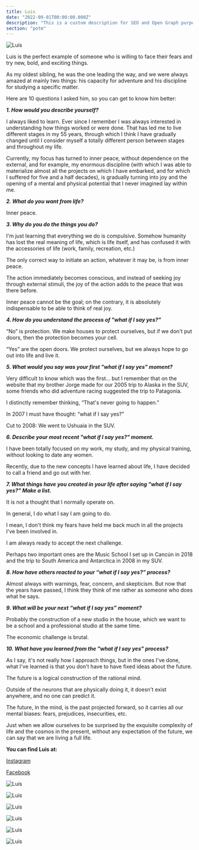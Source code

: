 ```yaml
---
title: Luis
date: "2022-09-01T00:00:00.000Z"
description: "This is a custom description for SEO and Open Graph purposes, rather than the default generated excerpt. Simply add a description field to the frontmatter."
section: "potm"
---
```


![Luis](../images/sep22-1.jpg)

Luis is the perfect example of someone who is willing to face their fears and try new, bold, and exciting things.

As my oldest sibling, he was the one leading the way, and we were always amazed at mainly two things: his capacity for adventure and his discipline for studying a specific matter.

Here are 10 questions I asked him, so you can get to know him better:

***1. How would you describe yourself?***

I always liked to learn. Ever since I remember I was always interested in understanding how things worked or were done. That has led me to live different stages in my 55 years, through which I think I have gradually changed until I consider myself a totally different person between stages and throughout my life.

Currently, my focus has turned to inner peace, without dependence on the external, and for example, my enormous discipline (with which I was able to materialize almost all the projects on which I have embarked, and for which I suffered for five and a half decades), is gradually turning into joy and the opening of a mental and physical potential that I never imagined lay within me.

***2. What do you want from life?***

Inner peace.
  
***3. Why do you do the things you do?***

I'm just learning that everything we do is compulsive. Somehow humanity has lost the real meaning of life, which is life itself, and has confused it with the accessories of life (work, family, recreation, etc.)

The only correct way to initiate an action, whatever it may be, is from inner peace.

The action immediately becomes conscious, and instead of seeking joy through external stimuli, the joy of the action adds to the peace that was there before.

Inner peace cannot be the goal; on the contrary, it is absolutely indispensable to be able to think of real joy.
  
***4. How do you understand the process of "what if I say yes?"***

“No” is protection. We make houses to protect ourselves, but if we don't put doors, then the protection becomes your cell.

“Yes” are the open doors. We protect ourselves, but we always hope to go out into life and live it.
  
***5. What would you say was your first "what if I say yes" moment?***

Very difficult to know which was the first... but I remember that on the website that my brother Jorge made for our 2005 trip to Alaska in the SUV, some friends who did adventure racing suggested the trip to Patagonia.

I distinctly remember thinking, “That's never going to happen.”

In 2007 I must have thought: “what if I say yes?”

Cut to 2008: We went to Ushuaia in the SUV.

***6. Describe your most recent "what if I say yes?" moment.***

I have been totally focused on my work, my study, and my physical training, without looking to date any women.

Recently, due to the new concepts I have learned about life, I have decided to call a friend and go out with her.

***7. What things have you created in your life after saying "what if I say yes?" Make a list.***

It is not a thought that I normally operate on.

In general, I do what I say I am going to do.

I mean, I don't think my fears have held me back much in all the projects I've been involved in.

I am always ready to accept the next challenge.

Perhaps two important ones are the Music School I set up in Cancún in 2018 and the trip to South America and Antarctica in 2008 in my SUV.

***8. How have others reacted to your “what if I say yes?” process?***

Almost always with warnings, fear, concern, and skepticism. But now that the years have passed, I think they think of me rather as someone who does what he says.
  
***9. What will be your next “what if I say yes” moment?***

Probably the construction of a new studio in the house, which we want to be a school and a professional studio at the same time.

The economic challenge is brutal.
  
***10. What have you learned from the "what if I say yes" process?***

As I say, it's not really how I approach things, but in the ones I've done, what I've learned is that you don't have to have fixed ideas about the future.

The future is a logical construction of the rational mind.

Outside of the neurons that are physically doing it, it doesn't exist anywhere, and no one can predict it.

The future, in the mind, is the past projected forward, so it carries all our mental biases: fears, prejudices, insecurities, etc.

Just when we allow ourselves to be surprised by the exquisite complexity of life and the cosmos in the present, without any expectation of the future, we can say that we are living a full life.

**You can find Luis at:**

[Instagram](https://www.instagram.com/stormfitnessandphoto/)

[Facebook](https://www.facebook.com/StormFitnessandPhoto)

![Luis](../images/sep22-2.jpg)

![Luis](../images/sep22-3.jpg)

![Luis](../images/sep22-4.jpg)

![Luis](../images/sep22-5.jpg)

![Luis](../images/sep22-6.jpg)

![Luis](../images/sep22-7.jpg)
